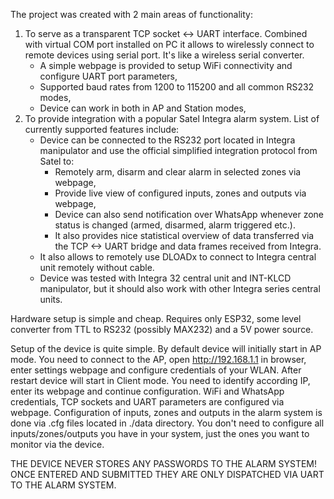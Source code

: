 The project was created with 2 main areas of functionality:
1. To serve as a transparent TCP socket <-> UART interface. Combined with virtual COM port installed on PC it allows to wirelessly connect to remote devices using serial port. It's like a wireless serial converter.
   * A simple webpage is provided to setup WiFi connectivity and configure UART port parameters,
   * Supported baud rates from 1200 to 115200 and all common RS232 modes,
   * Device can work in both in AP and Station modes,   
2. To provide integration with a popular Satel Integra alarm system. List of currently supported features include:
   * Device can be connected to the RS232 port located in Integra manipulator and use the official simplified integration protocol from Satel to:
      - Remotely arm, disarm and clear alarm in selected zones via webpage,
      - Provide live view of configured inputs, zones and outputs via webpage,
      - Device can also send notification over WhatsApp whenever zone status is changed (armed, disarmed, alarm triggered etc.).
      - It also provides nice statistical overview of data transferred via the TCP <-> UART bridge and data frames received from Integra.
   * It also allows to remotely use DLOADx to connect to Integra central unit remotely without cable.
   * Device was tested with Integra 32 central unit and INT-KLCD manipulator, but it should also work with other Integra series central units.
     
Hardware setup is simple and cheap. Requires only ESP32, some level converter from TTL to RS232 (possibly MAX232) and a 5V power source.

Setup of the device is quite simple. 
By default device will initially start in AP mode. You need to connect to the AP, open http://192.168.1.1 in browser, enter settings webpage and configure credentials of your WLAN.
After restart device will start in Client mode. You need to identify according IP, enter its webpage and continue configuration.
WiFi and WhatsApp credentials, TCP sockets and UART parameters are configured via webpage.
Configuration of inputs, zones and outputs in the alarm system is done via .cfg files located in ./data directory.
You don't need to configure all inputs/zones/outputs you have in your system, just the ones you want to monitor via the device.

THE DEVICE NEVER STORES ANY PASSWORDS TO THE ALARM SYSTEM! ONCE ENTERED AND SUBMITTED THEY ARE ONLY DISPATCHED VIA UART TO THE ALARM SYSTEM.
